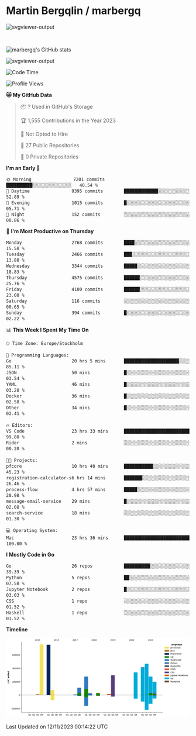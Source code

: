 # Martin Bergqlin / marbergq

![svgviewer-output](https://user-images.githubusercontent.com/2405410/206014777-22d41ecb-c24f-421d-b7d9-bba2cb5bb0de.svg)

<br>

<!--- [![Martin's Week](https://github-readme-stats.vercel.app/api/wakatime?username=marbergq&theme=dark)](https://github.com/anuraghazra/github-readme-stats) -->

![marbergq's GitHub stats](https://github-readme-stats.vercel.app/api?username=marbergq&count_private=true&show_icons=true)

![svgviewer-output](https://wakatime.com/badge/user/3f0a2069-6683-4e19-9a4a-7d21ea815067.svg)

<!--START_SECTION:waka-->
![Code Time](http://img.shields.io/badge/Code%20Time-3%2C500%20hrs%2031%20mins-blue)

![Profile Views](http://img.shields.io/badge/Profile%20Views-0-blue)

**🐱 My GitHub Data** 

> 📦 ? Used in GitHub's Storage 
 > 
> 🏆 1,555 Contributions in the Year 2023
 > 
> 🚫 Not Opted to Hire
 > 
> 📜 27 Public Repositories 
 > 
> 🔑 0 Private Repositories 
 > 
**I'm an Early 🐤** 

```text
🌞 Morning                7201 commits        ██████████░░░░░░░░░░░░░░░   40.54 % 
🌆 Daytime                9395 commits        █████████████░░░░░░░░░░░░   52.89 % 
🌃 Evening                1015 commits        █░░░░░░░░░░░░░░░░░░░░░░░░   05.71 % 
🌙 Night                  152 commits         ░░░░░░░░░░░░░░░░░░░░░░░░░   00.86 % 
```
📅 **I'm Most Productive on Thursday** 

```text
Monday                   2768 commits        ████░░░░░░░░░░░░░░░░░░░░░   15.58 % 
Tuesday                  2466 commits        ███░░░░░░░░░░░░░░░░░░░░░░   13.88 % 
Wednesday                3344 commits        █████░░░░░░░░░░░░░░░░░░░░   18.83 % 
Thursday                 4575 commits        ██████░░░░░░░░░░░░░░░░░░░   25.76 % 
Friday                   4100 commits        ██████░░░░░░░░░░░░░░░░░░░   23.08 % 
Saturday                 116 commits         ░░░░░░░░░░░░░░░░░░░░░░░░░   00.65 % 
Sunday                   394 commits         █░░░░░░░░░░░░░░░░░░░░░░░░   02.22 % 
```


📊 **This Week I Spent My Time On** 

```text
🕑︎ Time Zone: Europe/Stockholm

💬 Programming Languages: 
Go                       20 hrs 5 mins       █████████████████████░░░░   85.11 % 
JSON                     50 mins             █░░░░░░░░░░░░░░░░░░░░░░░░   03.54 % 
YAML                     46 mins             █░░░░░░░░░░░░░░░░░░░░░░░░   03.28 % 
Docker                   36 mins             █░░░░░░░░░░░░░░░░░░░░░░░░   02.58 % 
Other                    34 mins             █░░░░░░░░░░░░░░░░░░░░░░░░   02.41 % 

🔥 Editors: 
VS Code                  23 hrs 33 mins      █████████████████████████   99.80 % 
Rider                    2 mins              ░░░░░░░░░░░░░░░░░░░░░░░░░   00.20 % 

🐱‍💻 Projects: 
pfcore                   10 hrs 40 mins      ███████████░░░░░░░░░░░░░░   45.23 % 
registration-calculator-s6 hrs 14 mins       ███████░░░░░░░░░░░░░░░░░░   26.46 % 
process-flow             4 hrs 57 mins       █████░░░░░░░░░░░░░░░░░░░░   20.98 % 
message-email-service    29 mins             █░░░░░░░░░░░░░░░░░░░░░░░░   02.08 % 
search-service           18 mins             ░░░░░░░░░░░░░░░░░░░░░░░░░   01.30 % 

💻 Operating System: 
Mac                      23 hrs 36 mins      █████████████████████████   100.00 % 
```

**I Mostly Code in Go** 

```text
Go                       26 repos            ██████████░░░░░░░░░░░░░░░   39.39 % 
Python                   5 repos             ██░░░░░░░░░░░░░░░░░░░░░░░   07.58 % 
Jupyter Notebook         2 repos             █░░░░░░░░░░░░░░░░░░░░░░░░   03.03 % 
CSS                      1 repo              ░░░░░░░░░░░░░░░░░░░░░░░░░   01.52 % 
Haskell                  1 repo              ░░░░░░░░░░░░░░░░░░░░░░░░░   01.52 % 
```



**Timeline**

![Lines of Code chart](https://raw.githubusercontent.com/marbergq/marbergq/main/assets/bar_graph.png)


 Last Updated on 12/11/2023 00:14:22 UTC
<!--END_SECTION:waka-->
